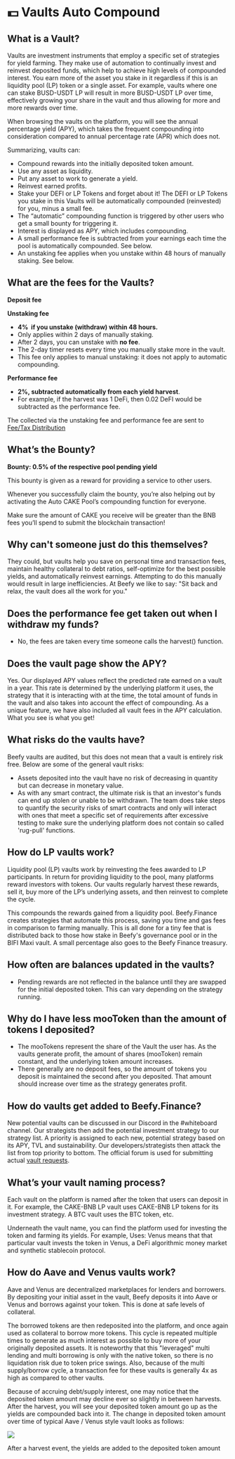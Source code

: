 # 💵 Vaults Auto Compound

## What is a Vault? <a id="what-is-a-vault"></a>

Vaults are investment instruments that employ a specific set of strategies for yield farming. They make use of automation to continually invest and reinvest deposited funds, which help to achieve high levels of compounded interest. You earn more of the asset you stake in it regardless if this is an liquidity pool \(LP\) token or a single asset. For example, vaults where one can stake BUSD-USDT LP will result in more BUSD-USDT LP over time, effectively growing your share in the vault and thus allowing for more and more rewards over time.

When browsing the vaults on the platform, you will see the annual percentage yield \(APY\), which takes the frequent compounding into consideration compared to annual percentage rate \(APR\) which does not.

Summarizing, vaults can:

* Compound rewards into the initially deposited token amount.
* Use any asset as liquidity.
* Put any asset to work to generate a yield.
* Reinvest earned profits.
* Stake your DEFI or LP Tokens and forget about it! The DEFI or LP Tokens you stake in this Vaults will be automatically compounded \(reinvested\) for you, minus a small fee.
* The “automatic” compounding function is triggered by other users who get a small bounty for triggering it.
* Interest is displayed as APY, which includes compounding.
* A small performance fee is subtracted from your earnings each time the pool is automatically compounded. See below.
* An unstaking fee applies when you unstake within 48 hours of manually staking. See below.

## What are the fees for the Vaults? <a id="what-are-the-fees-for-the-auto-cake-syrup-pool"></a>

**Deposit fee**

**Unstaking fee**

* **4%      if you unstake \(withdraw\) within 48 hours.**
* Only applies within 2 days of manually staking.
* After 2 days, you can unstake with **no fee**.
* The 2-day timer resets every time you manually stake more in the vault.
* This fee only applies to manual unstaking: it does not apply to automatic compounding.

**Performance fee**

* **2%, subtracted automatically from each yield harvest**.
* For example, if the harvest was 1 DeFi, then 0.02 DeFI would be subtracted as the performance fee.

The collected via the unstaking fee and performance fee are sent to [Fee/Tax Distribution](deposit-fee-redistribution.md)

## What’s the Bounty? <a id="whats-the-auto-cake-bounty"></a>

**Bounty: 0.5% of the respective pool pending yield**

This bounty is given as a reward for providing a service to other users.

Whenever you successfully claim the bounty, you’re also helping out by activating the Auto CAKE Pool’s compounding function for everyone.

Make sure the amount of CAKE you receive will be greater than the BNB fees you’ll spend to submit the blockchain transaction!

## Why can't someone just do this themselves? <a id="why-cant-someone-just-do-this-themselves"></a>

They could, but vaults help you save on personal time and transaction fees, maintain healthy collateral to debt ratios, self-optimize for the best possible yields, and automatically reinvest earnings. Attempting to do this manually would result in large inefficiencies. At Beefy we like to say: "Sit back and relax, the vault does all the work for you."

## **Does the performance fee get taken out when I withdraw my funds?** <a id="does-the-performance-fee-get-taken-out-when-i-withdraw-my-funds"></a>

* No, the fees are taken every time someone calls the harvest\(\) function.

## Does the vault page show the APY? <a id="does-the-vault-page-show-the-apy"></a>

Yes. Our displayed APY values reflect the predicted rate earned on a vault in a year. This rate is determined by the underlying platform it uses, the strategy that it is interacting with at the time, the total amount of funds in the vault and also takes into account the effect of compounding. As a unique feature, we have also included all vault fees in the APY calculation. What you see is what you get!

## What risks do the vaults have? <a id="what-risks-do-the-vaults-have"></a>

Beefy vaults are audited, but this does not mean that a vault is entirely risk free. Below are some of the general vault risks:

* Assets deposited into the vault have no risk of decreasing in quantity but can decrease in monetary value.
* As with any smart contract, the ultimate risk is that an investor's funds can end up stolen or unable to be withdrawn. The team does take steps to quantify the security risks of smart contracts and only will interact with ones that meet a specific set of requirements after excessive testing to make sure the underlying platform does not contain so called 'rug-pull' functions.

## **How do LP vaults work?** <a id="how-do-lp-vaults-work"></a>

Liquidity pool \(LP\) vaults work by reinvesting the fees awarded to LP participants. In return for providing liquidity to the pool, many platforms reward investors with tokens. Our vaults regularly harvest these rewards, sell it, buy more of the LP’s underlying assets, and then reinvest to complete the cycle.

This compounds the rewards gained from a liquidity pool. Beefy.Finance creates strategies that automate this process, saving you time and gas fees in comparison to farming manually. This is all done for a tiny fee that is distributed back to those how stake in Beefy's governance pool or in the BIFI Maxi vault. A small percentage also goes to the Beefy Finance treasury.

## **How often are balances updated in the vaults?** <a id="how-often-are-balances-updated-in-the-vaults"></a>

* Pending rewards are not reflected in the balance until they are swapped for the initial deposited token. This can vary depending on the strategy running.

## **Why do I have less mooToken than the amount of tokens I deposited?** <a id="why-do-i-have-less-mootoken-than-the-amount-of-tokens-i-deposited"></a>

* The mooTokens represent the share of the Vault the user has. As the vaults generate profit, the amount of shares \(mooToken\) remain constant, and the underlying token amount increases.
* There generally are no deposit fees, so the amount of tokens you deposit is maintained the second after you deposited. That amount should increase over time as the strategy generates profit.

## **How do vaults get added to Beefy.Finance?** <a id="how-do-vaults-get-added-to-beefy-finance"></a>

New potential vaults can be discussed in our Discord in the \#whiteboard channel. Our strategists then add the potential investment strategy to our strategy list. A priority is assigned to each new, potential strategy based on its APY, TVL and sustainability. Our developers/strategists then attack the list from top priority to bottom. The official forum is used for submitting actual [vault requests](https://forum.beefy.finance/c/vault-requests).

## **What’s your vault naming process?** <a id="whats-your-vault-naming-process"></a>

Each vault on the platform is named after the token that users can deposit in it. For example, the CAKE-BNB LP vault uses CAKE-BNB LP tokens for its investment strategy. A BTC vault uses the BTC token, etc.

Underneath the vault name, you can find the platform used for investing the token and farming its yields. For example, Uses: Venus means that that particular vault invests the token in Venus, a DeFi algorithmic money market and synthetic stablecoin protocol.

## **How do Aave and Venus vaults work?** <a id="how-do-aave-and-venus-vaults-work"></a>

Aave and Venus are decentralized marketplaces for lenders and borrowers. By depositing your initial asset in the vault, Beefy deposits it into Aave or Venus and borrows against your token. This is done at safe levels of collateral.

The borrowed tokens are then redeposited into the platform, and once again used as collateral to borrow more tokens. This cycle is repeated multiple times to generate as much interest as possible to buy more of your originally deposited assets. It is noteworthy that this "leveraged" multi lending and multi borrowing is only with the native token, so there is no liquidation risk due to token price swings. Also, because of the multi supply/borrow cycle, a transaction fee for these vaults is generally 4x as high as compared to other vaults.

Because of accruing debt/supply interest, one may notice that the deposited token amount may decline ever so slightly in between harvests. After the harvest, you will see your deposited token amount go up as the yields are compounded back into it. The change in deposited token amount over time of typical Aave / Venus style vault looks as follows:

![](https://gblobscdn.gitbook.com/assets%2F-MJZ0tXJc-hdgL-YTlPk%2Fsync%2F4d04d93829ff3ac3c549e0d9d26b6eab358d3d8a.png?alt=media)

After a harvest event, the yields are added to the deposited token amount

